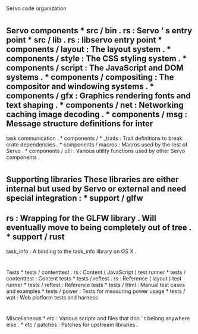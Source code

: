 #
Servo
code
organization
#
#
Servo
components
*
src
/
bin
.
rs
:
Servo
'
s
entry
point
*
src
/
lib
.
rs
:
libservo
entry
point
*
components
/
layout
:
The
layout
system
.
*
components
/
style
:
The
CSS
styling
system
.
*
components
/
script
:
The
JavaScript
and
DOM
systems
.
*
components
/
compositing
:
The
compositor
and
windowing
systems
.
*
components
/
gfx
:
Graphics
rendering
fonts
and
text
shaping
.
*
components
/
net
:
Networking
caching
image
decoding
.
*
components
/
msg
:
Message
structure
definitions
for
inter
-
task
communication
.
*
components
/
*
_traits
:
Trait
definitions
to
break
crate
dependencies
.
*
components
/
macros
:
Macros
used
by
the
rest
of
Servo
.
*
components
/
util
:
Various
utility
functions
used
by
other
Servo
components
.
#
#
Supporting
libraries
These
libraries
are
either
internal
but
used
by
Servo
or
external
and
need
special
integration
:
*
support
/
glfw
-
rs
:
Wrapping
for
the
GLFW
library
.
Will
eventually
move
to
being
completely
out
of
tree
.
*
support
/
rust
-
task_info
:
A
binding
to
the
task_info
library
on
OS
X
.
#
#
Tests
*
tests
/
contenttest
.
rs
:
Content
(
JavaScript
)
test
runner
*
tests
/
contenttest
:
Content
tests
*
tests
/
reftest
.
rs
:
Reference
(
layout
)
test
runner
*
tests
/
reftest
:
Reference
tests
*
tests
/
html
:
Manual
test
cases
and
examples
*
tests
/
power
:
Tests
for
measuring
power
usage
*
tests
/
wpt
:
Web
platform
tests
and
harness
#
#
Miscellaneous
*
etc
:
Various
scripts
and
files
that
don
'
t
belong
anywhere
else
.
*
etc
/
patches
:
Patches
for
upstream
libraries
.
